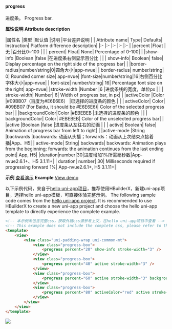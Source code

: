 #### progress
进度条。
Progress bar.

**属性说明**
**Attribute description**

|属性名			|类型		|默认值		|说明				|平台差异说明				|
| Attribute name| Type| Defaults| Instruction| Platform difference description|
|:-				|:-			|:-			|:-				|:-						|
|percent		|Float		|无			|百分比0~100											|						|
| percent| Float| None| Percentage of 0-100| |
|show-info		|Boolean	|false		|在进度条右侧显示百分比									|						|
| show-info| Boolean| false| Display percentage on the right side of the progress bar| |
|border-radius|number/string|0|圆角大小|app-nvue|
| border-radius| number/string| 0| Rounded corner size| app-nvue|
|font-size|number/string|16|右侧百分比字体大小|app-nvue|
| font-size| number/string| 16| Percentage font size on the right| app-nvue|
|stroke-width	|Number		|6			|进度条线的宽度，单位px									|						|
| stroke-width| Number| 6| Width of progress bar, in px| |
|activeColor	|Color		|#09BB07（百度为#E6E6E6）	|已选择的进度条的颜色		|						|
| activeColor| Color| #09BB07 (For Baidu, it should be #E6E6E6)| Color of the selected progress bar| |
|backgroundColor|Color		|#EBEBEB	|未选择的进度条的颜色									|						|
| backgroundColor| Color| #EBEBEB| Color of the unselected progress bar| |
|active			|Boolean	|false		|进度条从左往右的动画									|						|
| active| Boolean| false| Animation of progress bar from left to right| |
|active-mode	|String		|backwards	|backwards: 动画从头播；forwards：动画从上次结束点接着播|App、H5|
| active-mode| String| backwards| backwards: Animation plays from the beginning; forwards: the animation continues from the last ending point| App, H5|
|duration|number|30|进度增加1%所需毫秒数|App-nvue2.6.1+、H5 3.1.11+|
| duration| number| 30| Milliseconds required if progressing forward 1%| App-nvue2.6.1+, H5 3.1.11+|


**示例** [查看演示](https://hellouniapp.dcloud.net.cn/pages/component/progress/progress)
**Example** [View demo](https://hellouniapp.dcloud.net.cn/pages/component/progress/progress)

以下示例代码，来自于[hello uni-app项目](https://github.com/dcloudio/hello-uniapp)，推荐使用HBuilderX，新建uni-app项目，选择hello uni-app模板，可直接体验完整示例。
The following sample code comes from the [hello uni-app project](https://github.com/dcloudio/hello-uniapp). It is recommended to use HBuilderX to create a new uni-app project and choose the hello uni-app template to directly experience the complete example.
```html
<!-- 本示例未包含完整css，获取外链css请参考上文，在hello uni-app项目中查看 -->
<!-- This example does not include the complete css, please refer to the above to obtain the external css. View it in the hello uni-app project -->
<template>
	<view>
		<view class="uni-padding-wrap uni-common-mt">
			<view class="progress-box">
				<progress percent="20" show-info stroke-width="3" />
			</view>
			<view class="progress-box">
				<progress percent="40" active stroke-width="3" />
			</view>
			<view class="progress-box">
				<progress percent="60" active stroke-width="3" backgroundColor="#999"/>
			</view>
			<view class="progress-box">
				<progress percent="80" activeColor="red" active stroke-width="8" />
			</view>
		</view>
	</view>
</template>
```

![](https://bjetxgzv.cdn.bspapp.com/VKCEYUGU-uni-app-doc/43f66da0-4f30-11eb-b997-9918a5dda011.png)
